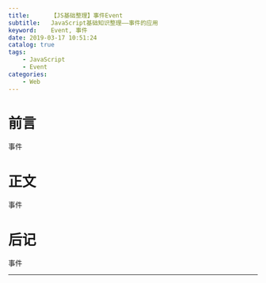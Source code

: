 ```yaml
---
title:      【JS基础整理】事件Event
subtitle:   JavaScript基础知识整理——事件的应用
keyword:    Event, 事件
date: 2019-03-17 10:51:24
catalog: true
tags:
    - JavaScript
    - Event
categories: 
    - Web
---
```


# 前言

事件

# 正文

事件

# 后记

事件

---  

[1]: http://www.w3school.com.cn/jsref/dom_obj_event.asp